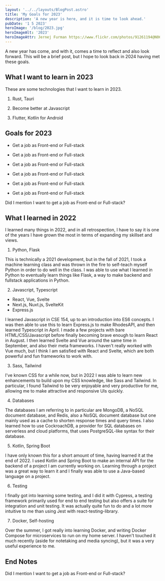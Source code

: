 ```yaml
---
layout: '../../layouts/BlogPost.astro'
title: 'My Goals for 2023'
description: 'A new year is here, and it is time to look ahead.'
pubDate: '1 5 2023'
heroImage: '/blog/2023.jpg'
heroImageAlt: '2023'
heroImageAttr: Jernej Furman https://www.flickr.com/photos/91261194@N06/49737922987
---
```


A new year has come, and with it, comes a time to reflect and also look forward. This will be a brief post, but I hope to look back in 2024 having met these goals.

## What I want to learn in 2023

These are some technologies that I want to learn in 2023.

1. Rust, Tauri

2. Become better at Javascript

3. Flutter, Kotlin for Android

## Goals for 2023

- Get a job as Front-end or Full-stack

- Get a job as Front-end or Full-stack

- Get a job as Front-end or Full-stack

- Get a job as Front-end or Full-stack

- Get a job as Front-end or Full-stack

- Get a job as Front-end or Full-stack

Did I mention I want to get a job as Front-end or Full-stack?

## What I learned in 2022

I learned many things in 2022, and in all retrospection, I have to say it is one of the years I have grown the most in terms of expanding my skillset and views.

1. Python, Flask

This is technically a 2021 development, but in the fall of 2021, I took a machine learning class and was thrown in the fire to self-teach myself Python in order to do well in the class. I was able to use what I learned in Python to eventually learn things like Flask, a way to make backend and fullstack applications in Python.

2. Javascript, Typescript

- React, Vue, Svelte
- Next.js, Nuxt.js, SvelteKit
- Express.js

I learned Javascript in CSE 154, up to an introduction into ES6 concepts. I was then able to use this to learn Express.js to make RhodesAPI, and then learned Typescript in April. I made a few projects with bare HTML/CSS/Javascript before finally becoming brave enough to learn React in August. I then learned Svelte and Vue around the same time in September, and also their meta frameworks. I haven't really worked with Vue much, but I think I am satisfied with React and Svelte, which are both powerful and fun frameworks to work with.

3. Sass, Tailwind

I've known CSS for a while now, but in 2022 I was able to learn new enhancements to build upon my CSS knowledge, like Sass and Tailwind. In particular, I found Tailwind to be very enjoyable and very productive for me, allowing me to make attractive and responsive UIs quickly.

4. Databases

The databases I am referring to in particular are MongoDB, a NoSQL document database, and Redis, also a NoSQL document database but one mainly used as a cache to shorten response times and query times. I also learned how to use CockroachDB, a provider for SQL databases on serverless and cloud platforms, that uses PostgreSQL-like syntax for their database.

5. Kotlin, Spring Boot

I have only known this for a short amount of time, having learned it at the end of 2022. I used Kotlin and Spring Boot to make an internal API for the backend of a project I am currently working on. Learning through a project was a great way to learn it and I finally was able to use a Java-based language on a project.

6. Testing

I finally got into learning some testing, and I did it with Cypress, a testing framework primarily used for end to end testing but also offers a suite for integration and unit testing. It was actually quite fun to do and a lot more intuitive to me than using Jest with react-testing-library.

7. Docker, Self-hosting

Over the summer, I got really into learning Docker, and writing Docker Compose for microservices to run on my home server. I haven't touched it much recently (aside for notetaking and media syncing), but it was a very useful experience to me.

## End Notes

Did I mention I want to get a job as Front-end or Full-stack?